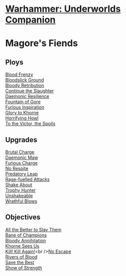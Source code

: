 # [Warhammer: Underworlds Companion](https://guidokessels.github.io/wh-underworlds)

  

# Magore's Fiends

## Ploys
[Blood Frenzy](https://guidokessels.github.io/wh-underworlds/cards/blood-frenzy)<br />[Bloodslick Ground](https://guidokessels.github.io/wh-underworlds/cards/bloodslick-ground)<br />[Bloody Retribution](https://guidokessels.github.io/wh-underworlds/cards/bloody-retribution)<br />[Continue the Slaughter](https://guidokessels.github.io/wh-underworlds/cards/continue-the-slaughter)<br />[Daemonic Resilience](https://guidokessels.github.io/wh-underworlds/cards/daemonic-resilience)<br />[Fountain of Gore](https://guidokessels.github.io/wh-underworlds/cards/fountain-of-gore)<br />[Furious Inspiration](https://guidokessels.github.io/wh-underworlds/cards/furious-inspiration)<br />[Glory to Khorne](https://guidokessels.github.io/wh-underworlds/cards/glory-to-khorne)<br />[Horrifying Howl](https://guidokessels.github.io/wh-underworlds/cards/horrifying-howl)<br />[To the Victor, the Spoils](https://guidokessels.github.io/wh-underworlds/cards/to-the-victor-the-spoils)

## Upgrades
[Brutal Charge](https://guidokessels.github.io/wh-underworlds/cards/brutal-charge)<br />[Daemonic Maw](https://guidokessels.github.io/wh-underworlds/cards/daemonic-maw)<br />[Furious Charge](https://guidokessels.github.io/wh-underworlds/cards/furious-charge)<br />[No Respite](https://guidokessels.github.io/wh-underworlds/cards/no-respite)<br />[Predatory Leap](https://guidokessels.github.io/wh-underworlds/cards/predatory-leap)<br />[Rage-fuelled Attacks](https://guidokessels.github.io/wh-underworlds/cards/rage-fuelled-attacks)<br />[Shake About](https://guidokessels.github.io/wh-underworlds/cards/shake-about)<br />[Trophy Hunter](https://guidokessels.github.io/wh-underworlds/cards/trophy-hunter)<br />[Unshakeable](https://guidokessels.github.io/wh-underworlds/cards/unshakeable)<br />[Wrathful Blows](https://guidokessels.github.io/wh-underworlds/cards/wrathful-blows)

## Objectives
[All the Better to Slay Them](https://guidokessels.github.io/wh-underworlds/cards/all-the-better-to-slay-them)<br />[Bane of Champions](https://guidokessels.github.io/wh-underworlds/cards/bane-of-champions)<br />[Bloody Annihilation](https://guidokessels.github.io/wh-underworlds/cards/bloody-annihilation)<br />[Khorne Sees Us](https://guidokessels.github.io/wh-underworlds/cards/khorne-sees-us)<br />[Kill! Kill Again!](https://guidokessels.github.io/wh-underworlds/cards/kill-kill-again!)<br />[No Escape](https://guidokessels.github.io/wh-underworlds/cards/no-escape)<br />[Rivers of Blood](https://guidokessels.github.io/wh-underworlds/cards/rivers-of-blood)<br />[Save the Best](https://guidokessels.github.io/wh-underworlds/cards/save-the-best)<br />[Show of Strength](https://guidokessels.github.io/wh-underworlds/cards/show-of-strength)
